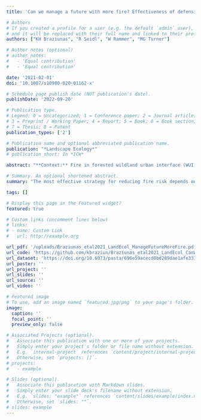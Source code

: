 ```yaml
---
title: 'Can we manage a future with more fire? Effectiveness of defensible space treatment depends on housing amount and configuration'

# Authors
# If you created a profile for a user (e.g. the default `admin` user), write the username (folder name) here
# and it will be replaced with their full name and linked to their profile.
authors: ["KH Braziunas", "R Seidl", "W Rammer", "MG Turner"]

# Author notes (optional)
# author_notes:
#   - 'Equal contribution'
#   - 'Equal contribution'

date: '2021-02-01'
doi: '10.1007/s10980-020-01162-x'

# Schedule page publish date (NOT publication's date).
publishDate: '2022-09-20'

# Publication type.
# Legend: 0 = Uncategorized; 1 = Conference paper; 2 = Journal article;
# 3 = Preprint / Working Paper; 4 = Report; 5 = Book; 6 = Book section;
# 7 = Thesis; 8 = Patent
publication_types: ['2']

# Publication name and optional abbreviated publication name.
publication: "*Landscape Ecology*"
# publication_short: In *ICW*

abstract: "**Context:** Fire in forested wildland urban interface (WUI) landscapes is increasing throughout the western United States. Spatial patterns of fuels treatments affect fire behavior, but it is unclear how fire risk and fuel treatment effectiveness will change under future conditions.</p><p>**Objectives:** (1) How do area burned, forest and fuel characteristics, and fire risk change over time under twenty-first-century climate? (2) When defensible space fuels treatments are applied around all houses, which scenarios of WUI housing amount and config- uration minimize fire risk?</p> <p>**Methods:** In generic 10,000-ha US Northern Rocky Mountain subalpine forest landscapes, we simulated 21 scenarios differing in fuels treatment, housing amount and configuration (neutral landscape models), and projected future climate using the process-based model iLand. We compared fire risk at three scales: 1-ha home ignition zone (HIZ), 9-ha safe suppression zone (SSZ), and landscape.</p> <p>**Results:** Under warm-dry climate, annual area burned increased, but area burned at high fire intensity peaked in the 2060s and then declined sharply; fire risk followed similar trends. Defensible space treatments maintained low flame lengths in HIZs. Clustered housing was more effective at reducing SSZ risk compared to dispersed housing. At landscape scales, treating more of the landscape reduced fire risk but configuration was unimportant. </p><p>**Conclusions:** The most effective strategy for reducing fire risk depends on the scale at which risk is assessed. Clustering WUI developments and treating between 10 and 30% of the landscape every 10 years can reduce fire risk across multiple scales.</p>"

# Summary. An optional shortened abstract.
summary: "The most effective strategy for reducing fire risk depends on the scale at which risk is assessed. Clustering WUI developments and treating between 10 and 30% of the landscape every 10 years can reduce fire risk across multiple scales."

tags: []

# Display this page in the Featured widget?
featured: true

# Custom links (uncomment lines below)
# links:
# - name: Custom Link
#   url: http://example.org

url_pdf: '/uploads/Braziunas_etal2021_LandEcol_ManageFutureMoreFire.pdf'
url_code: 'https://github.com/kbraziun/Braziunas_etal2021_LandEcol_CanWeManageFutureMoreFire'
url_dataset: 'https://doi.org/10.6073/pasta/696e59acecd0bd289dae1afe3316c09c'
url_poster: ''
url_project: ''
url_slides: ''
url_source: ''
url_video: ''

# Featured image
# To use, add an image named `featured.jpg/png` to your page's folder.
image:
  caption: ''
  focal_point: ''
  preview_only: false

# Associated Projects (optional).
#   Associate this publication with one or more of your projects.
#   Simply enter your project's folder or file name without extension.
#   E.g. `internal-project` references `content/project/internal-project/index.md`.
#   Otherwise, set `projects: []`.
# projects:
#   - example

# Slides (optional).
#   Associate this publication with Markdown slides.
#   Simply enter your slide deck's filename without extension.
#   E.g. `slides: "example"` references `content/slides/example/index.md`.
#   Otherwise, set `slides: ""`.
# slides: example
---
```


